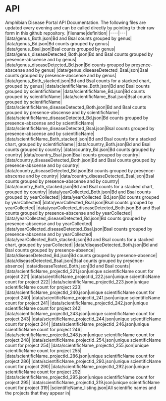 # API

Amphibian Disease Portal API Documentation.  The following files are updated every evening and can be called directly by pointing to their raw form in this github repository.
|filename|definition|
|----|---|
|data/genus_Both.json|Bd and Bsal counts grouped by genus|
|data/genus_Bd.json|Bd counts grouped by genus|
|data/genus_Bsal.json|Bsal counts grouped by genus|
|data/genus_diseaseDetected_Both.json|Bd and Bsal counts grouped by presence-abscense and by genus|
|data/genus_diseaseDetected_Bd.json|Bd counts grouped by presence-abscense and by genus|
|data/genus_diseaseDetected_Bsal.json|Bsal counts grouped by presence-abscense and by genus|
|data/genus_Both_stacked.json|Bd and Bsal counts for a stacked chart, grouped by genus|
|data/scientificName_Both.json|Bd and Bsal counts grouped by scientificName|
|data/scientificName_Bd.json|Bd counts grouped by scientificName|
|data/scientificName_Bsal.json|Bsal counts grouped by scientificName|
|data/scientificName_diseaseDetected_Both.json|Bd and Bsal counts grouped by presence-abscense and by scientificName|
|data/scientificName_diseaseDetected_Bd.json|Bd counts grouped by presence-abscense and by scientificName|
|data/scientificName_diseaseDetected_Bsal.json|Bsal counts grouped by presence-abscense and by scientificName|
|data/scientificName_Both_stacked.json|Bd and Bsal counts for a stacked chart, grouped by scientificName|
|data/country_Both.json|Bd and Bsal counts grouped by country|
|data/country_Bd.json|Bd counts grouped by country|
|data/country_Bsal.json|Bsal counts grouped by country|
|data/country_diseaseDetected_Both.json|Bd and Bsal counts grouped by presence-abscense and by country|
|data/country_diseaseDetected_Bd.json|Bd counts grouped by presence-abscense and by country|
|data/country_diseaseDetected_Bsal.json|Bsal counts grouped by presence-abscense and by country|
|data/country_Both_stacked.json|Bd and Bsal counts for a stacked chart, grouped by country|
|data/yearCollected_Both.json|Bd and Bsal counts grouped by yearCollected|
|data/yearCollected_Bd.json|Bd counts grouped by yearCollected|
|data/yearCollected_Bsal.json|Bsal counts grouped by yearCollected|
|data/yearCollected_diseaseDetected_Both.json|Bd and Bsal counts grouped by presence-abscense and by yearCollected|
|data/yearCollected_diseaseDetected_Bd.json|Bd counts grouped by presence-abscense and by yearCollected|
|data/yearCollected_diseaseDetected_Bsal.json|Bsal counts grouped by presence-abscense and by yearCollected|
|data/yearCollected_Both_stacked.json|Bd and Bsal counts for a stacked chart, grouped by yearCollected|
|data/diseaseDetected_Both.json|Bd and Bsal counts grouped by presence-absence|
|data/diseaseDetected_Bd.json|Bd counts grouped by presence-absence|
|data/diseaseDetected_Bsal.json|Bsal counts grouped by presence-absence|
|data/diseaseTested_Both.json|Bd and Bsal counts|
|data/scientificName_projectId_221.json|unique scientificName count for project 221|
|data/scientificName_projectId_222.json|unique scientificName count for project 222|
|data/scientificName_projectId_223.json|unique scientificName count for project 223|
|data/scientificName_projectId_240.json|unique scientificName count for project 240|
|data/scientificName_projectId_241.json|unique scientificName count for project 241|
|data/scientificName_projectId_242.json|unique scientificName count for project 242|
|data/scientificName_projectId_243.json|unique scientificName count for project 243|
|data/scientificName_projectId_244.json|unique scientificName count for project 244|
|data/scientificName_projectId_246.json|unique scientificName count for project 246|
|data/scientificName_projectId_248.json|unique scientificName count for project 248|
|data/scientificName_projectId_254.json|unique scientificName count for project 254|
|data/scientificName_projectId_255.json|unique scientificName count for project 255|
|data/scientificName_projectId_286.json|unique scientificName count for project 286|
|data/scientificName_projectId_290.json|unique scientificName count for project 290|
|data/scientificName_projectId_292.json|unique scientificName count for project 292|
|data/scientificName_projectId_295.json|unique scientificName count for project 295|
|data/scientificName_projectId_319.json|unique scientificName count for project 319|
|scientificName_listing.json|All scientific names and the projects that they appear in|
